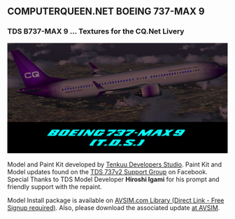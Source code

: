 ## COMPUTERQUEEN.NET BOEING 737-MAX 9

### TDS B737-MAX 9 ... Textures for the CQ.Net Livery
<img src="https://github.com/dizzyqueen/CQNet_fsx_plane_paints/blob/master/CQ_B737-MAX9/thumbnail.jpg" >

Model and Paint Kit developed by <a href="https://www.flightsim.com/vbfs/content.php?17371-Freeware-Focus-Tenkuu-Developers-Studio">Tenkuu Developers Studio</a>.  Paint Kit and Model updates found on the <a href="https://www.facebook.com/groups/TDS.SkySpirit.B737NG/">TDS 737v2 Support Group</a> on Facebook.  Special Thanks to TDS Model Developer **Hiroshi Igami** for his prompt and friendly support with the repaint.

Model Install package is available on <a href="https://library.avsim.net/download.php?DLID=186385"> AVSIM.com Library (Direct Link - Free Signup required)</a>.  Also, please download the associated update <a href="https://library.avsim.net/download.php?DLID=186396">at AVSIM</a>.
